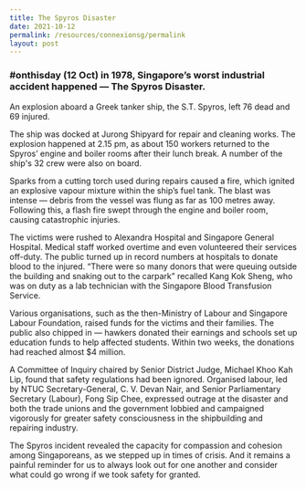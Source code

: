 ```yaml
---
title: The Spyros Disaster
date: 2021-10-12
permalink: /resources/connexionsg/permalink
layout: post
---
```

###  #onthisday (12 Oct) in 1978, Singapore’s worst industrial accident happened — The Spyros Disaster.



An explosion aboard a Greek tanker ship, the S.T. Spyros, left 76 dead and 69 injured.

The ship was docked at Jurong Shipyard for repair and cleaning works. The explosion happened at 2.15 pm, as about 150 workers returned to the Spyros’ engine and boiler rooms after their lunch break. A number of the ship's 32 crew were also on board.

Sparks from a cutting torch used during repairs caused a fire, which ignited an explosive vapour mixture within the ship’s fuel tank. The blast was intense — debris from the vessel was flung as far as 100 metres away. Following this, a flash fire swept through the engine and boiler room, causing catastrophic injuries.

The victims were rushed to Alexandra Hospital and Singapore General Hospital. Medical staff worked overtime and even volunteered their services off-duty. The public turned up in record numbers at hospitals to donate blood to the injured. “There were so many donors that were queuing outside the building and snaking out to the carpark” recalled Kang Kok Sheng, who was on duty as a lab technician with the Singapore Blood Transfusion Service.

Various organisations, such as the then-Ministry of Labour and Singapore Labour Foundation, raised funds for the victims and their families. The public also chipped in — hawkers donated their earnings and schools set up education funds to help affected students. Within two weeks, the donations had reached almost $4 million.

A Committee of Inquiry chaired by Senior District Judge, Michael Khoo Kah Lip, found that safety regulations had been ignored. Organised labour, led by NTUC Secretary-General, C. V. Devan Nair, and Senior Parliamentary Secretary (Labour), Fong Sip Chee, expressed outrage at the disaster and both the trade unions and the government lobbied and campaigned vigorously for greater safety consciousness in the shipbuilding and repairing industry.

The Spyros incident revealed the capacity for compassion and cohesion among Singaporeans, as we stepped up in times of crisis. And it remains a painful reminder for us to always look out for one another and consider what could go wrong if we took safety for granted.